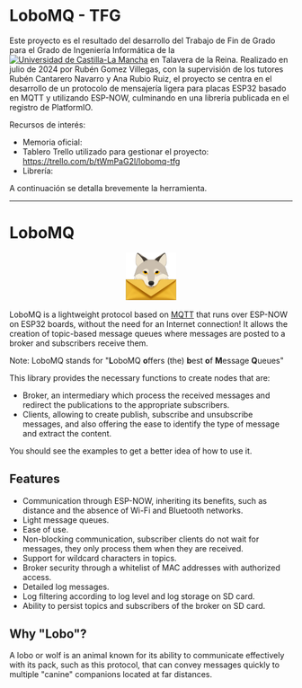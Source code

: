 # LoboMQ - TFG

Este proyecto es el resultado del desarrollo del Trabajo de Fin de Grado para el Grado de Ingeniería Informática de la <a href="https://www.uclm.es/es/toledo/fcsociales/grado-informatica"><img src="https://esi.uclm.es/assets/uploads/2022/03/logo_uclm.png" alt="Universidad de Castilla-La Mancha" height="25em"/></a> en Talavera de la Reina. Realizado en julio de 2024 por Rubén Gomez Villegas, con la supervisión de los tutores Rubén Cantarero Navarro y Ana Rubio Ruiz, el proyecto se centra en el desarrollo de un protocolo de mensajería ligera para placas ESP32 basado en MQTT y utilizando ESP-NOW, culminando en una librería publicada en el registro de PlatformIO.

Recursos de interés:
- Memoria oficial: <insertar>
- Tablero Trello utilizado para gestionar el proyecto: <https://trello.com/b/tWmPaG2l/lobomq-tfg>
- Librería: <insertar>

A continuación se detalla brevemente la herramienta.

-----
# LoboMQ

<p align="center">
	<img src="other_resources/LoboMQ_icon.png" width="90"/>
</p>

LoboMQ is a lightweight protocol based on [MQTT](https://mqtt.org/) that runs over ESP-NOW on ESP32 boards, without the need for an Internet connection! 
It allows the creation of topic-based message queues where messages are posted to a broker and subscribers receive them.

Note: LoboMQ stands for \"<b>L</b>oboMQ <b>o</b>ffers (the) <b>b</b>est <b>o</b>f <b>M</b>essage <b>Q</b>ueues\"

This library provides the necessary functions to create nodes that are:
- Broker, an intermediary which process the received messages and redirect the publications to the appropriate subscribers.
- Clients, allowing to create publish, subscribe and unsubscribe messages, and also offering the ease to identify the type of message and extract the content.

You should see the examples to get a better idea of how to use it.

## Features
- Communication through ESP-NOW, inheriting its benefits, such as distance and the absence of Wi-Fi and Bluetooth networks. 
- Light message queues.
- Ease of use.
- Non-blocking communication, subscriber clients do not wait for messages, they only process them when they are received.
- Support for wildcard characters in topics.
- Broker security through a whitelist of MAC addresses with authorized access.
- Detailed log messages.
- Log filtering according to log level and log storage on SD card.
- Ability to persist topics and subscribers of the broker on SD card. 

## Why "Lobo"?
A lobo or wolf is an animal known for its ability to communicate effectively with its pack, such as this protocol, that can convey messages quickly to multiple "canine" companions located at far distances.
